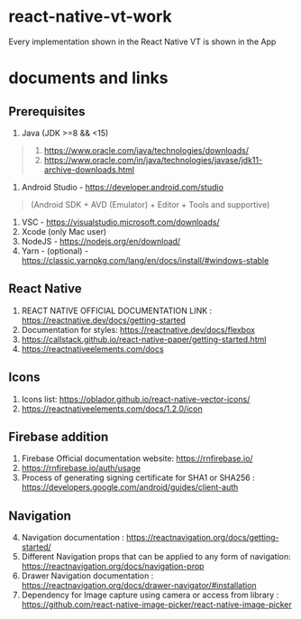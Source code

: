 # react-native-vt-work
Every implementation shown in the React Native VT is shown in the App

# documents and links
## Prerequisites
1. Java (JDK >=8 && <15)
> 1. https://www.oracle.com/java/technologies/downloads/
> 2. https://www.oracle.com/in/java/technologies/javase/jdk11-archive-downloads.html
1. Android Studio - https://developer.android.com/studio
> (Android SDK + AVD (Emulator) + Editor + Tools and supportive)
1. VSC - https://visualstudio.microsoft.com/downloads/
1. Xcode (only Mac user)
1. NodeJS - https://nodejs.org/en/download/
1. Yarn - (optional) - https://classic.yarnpkg.com/lang/en/docs/install/#windows-stable

## React Native
1. REACT NATIVE OFFICIAL DOCUMENTATION LINK : https://reactnative.dev/docs/getting-started
2. Documentation for styles: https://reactnative.dev/docs/flexbox
3. https://callstack.github.io/react-native-paper/getting-started.html
4. https://reactnativeelements.com/docs
## Icons
1. Icons list: https://oblador.github.io/react-native-vector-icons/
2. https://reactnativeelements.com/docs/1.2.0/icon

## Firebase addition
1. Firebase Official documentation website: https://rnfirebase.io/
1. https://rnfirebase.io/auth/usage
1. Process of generating signing certificate for SHA1 or SHA256 : https://developers.google.com/android/guides/client-auth

## Navigation
4. Navigation documentation : https://reactnavigation.org/docs/getting-started/
5. Different Navigation props that can be applied to any form of navigation: https://reactnavigation.org/docs/navigation-prop
6. Drawer Navigation documentation : https://reactnavigation.org/docs/drawer-navigator/#installation
7. Dependency for Image capture using camera or access from library : https://github.com/react-native-image-picker/react-native-image-picker
 